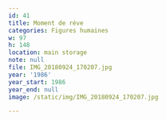 ```yaml
---
id: 41
title: Moment de réve
categories: Figures humaines
w: 97
h: 148
location: main storage
note: null
file: IMG_20180924_170207.jpg
year: '1986'
year_start: 1986
year_end: null
image: /static/img/IMG_20180924_170207.jpg

---
```

